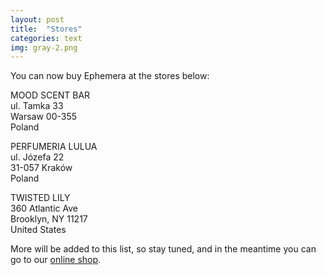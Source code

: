 ```yaml
---
layout: post
title:  "Stores"
categories: text
img: gray-2.png
---
```


You can now buy Ephemera at the stores below:


MOOD SCENT BAR      
ul. Tamka 33  
Warsaw 00-355  
Poland

PERFUMERIA LULUA  
ul. Józefa 22  
31-057 Kraków  
Poland

TWISTED LILY  
360 Atlantic Ave  
Brooklyn, NY 11217  
United States

More will be added to this list, so stay tuned, and in the meantime you can go to our [online shop](http://shop.ephemera.pl/).